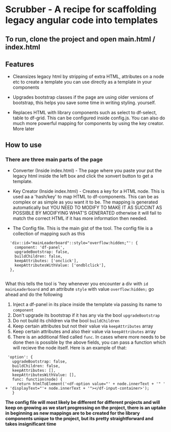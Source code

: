 # Scrubber - A recipe for scaffolding legacy angular code into templates

## To run, clone the project and open main.html / index.html

## Features

- Cleansizes legacy html by stripping of extra HTML, attributes on a node etc to create a template you can use directly as a template in your components

- Upgrades bootstrap classes if the page are using older versions of bootstrap, this helps you save some time in writing styling. yourself.

- Replaces HTML with library components such as select to df-select, table to df-grid. This can be configured inside config.js. You can also do much more powerful mapping for components by using the key creator. More later

## How to use

### There are three main parts of the page

- Converter (Inside index.html) - The page where you paste your put the legacy html inside the left box and click the xonvert button to get a template.

- Key Creator (Inside index.html) - Creates a key for a HTML node. This is used aa a 'hash/key' to map HTML to df-components. This can be as complex or as simple as you want it to be. The mapping is generated automatically but YOU NEED TO MODIFY TO MAKE IT AS SUCCINT AS POSSIBLE BY MODIFYING WHAT'S GENERATED otherwise it will fail to match the correct HTML if it has more information then needed.

- The Config file. This is the main gist of the tool. The config file is a collection of mapping such as this

```
  'div::id="mainLeaderboard"::style="overflow:hidden;"': {
    component: 'df-panel',
    upgradeBootstrap: false,
    buildChildren: false,
    keepAttributes: ['onclick'],
    keepAttributesWithValue: ['ondblclick'],
  },
  
 ```
 
 What this tells the tool is 'hey whenever you encounter a div with ```id``` ```mainLeaderboard``` and an attribute ```style``` with value ```overflow:hidden;``` go ahead and do the following
 
 1. Inject a df-panel in its place inside the template via passing its name to ```component```
 2. Don't upgrade its bootstrap if it has any via the bool ```upgradeBootstrap```
 3. Do not build its children via the bool ```buildChildren```
 4. Keep certain attributes but not their value via ```keepAttributes``` array
 5. Keep certain attributes and also their value via ```keepAttributes``` array
 6. There is an additional filed called ```func```. In cases where more needs to be done then is possible by the above fields, you can pass a function which will recieve the node itself. Here is an example of that:
 ```
  'option': {
    upgradeBootstrap: false,
    buildChildren: false,
    keepAttributes: [],
    keepAttributesWithValue: [],
    func: function(node) {
      return htmlToElement('<df-option value="' + node.innerText + '" ' + 'displayText="'+ node.innerText + '"></df-input-container>');
    }
   ```
**The config file will most likely be different for different projects and will keep on growing as we start progressing on the project, there is an uptake in beginning as new mappings are to be created for the library components unique to the project, but its pretty straightforward and takes insignificant time** 
